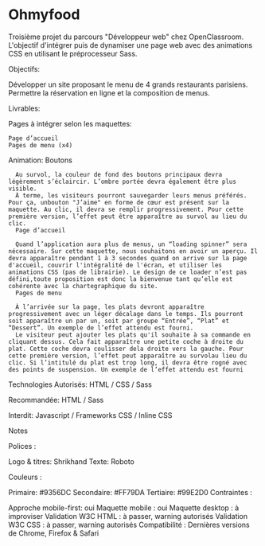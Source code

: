 # Ohmyfood


Troisième projet du parcours "Développeur web" chez OpenClassroom. L'objectif d'intégrer puis de dynamiser une page web avec des animations CSS en utilisant le préprocesseur Sass.



Objectifs:

  Développer un site proposant le menu de 4 grands restaurants parisiens.
  Permettre la réservation en ligne et la composition de menus.

Livrables:

  Pages à intégrer selon les maquettes:

    Page d’accueil
    Pages de menu (x4)


  Animation:
    Boutons

      Au survol, la couleur de fond des boutons principaux devra légèrement s’éclaircir. L’ombre portée devra également être plus visible.
      À terme, les visiteurs pourront sauvegarder leurs menus préférés. Pour ça, unbouton "J’aime" en forme de cœur est présent sur la maquette. Au clic, il devra se remplir progressivement. Pour cette première version, l’effet peut être apparaître au survol au lieu du clic.
      Page d’accueil

      Quand l’application aura plus de menus, un “loading spinner” sera nécessaire. Sur cette maquette, nous souhaitons en avoir un aperçu. Il devra apparaître pendant 1 à 3 secondes quand on arrive sur la page d'accueil, couvrir l'intégralité de l'écran, et utiliser les animations CSS (pas de librairie). Le design de ce loader n’est pas défini,toute proposition est donc la bienvenue tant qu’elle est cohérente avec la chartegraphique du site.
      Pages de menu

      À l’arrivée sur la page, les plats devront apparaître progressivement avec un léger décalage dans le temps. Ils pourront soit apparaître un par un, soit par groupe “Entrée”, “Plat” et “Dessert”. Un exemple de l’effet attendu est fourni.
      Le visiteur peut ajouter les plats qu'il souhaite à sa commande en cliquant dessus. Cela fait apparaître une petite coche à droite du plat. Cette coche devra coulisser dela droite vers la gauche. Pour cette première version, l’effet peut apparaître au survolau lieu du clic. Si l’intitulé du plat est trop long, il devra être rogné avec des points de suspension. Un exemple de l’effet attendu est fourni

Technologies
Autorisés: HTML / CSS / Sass

Recommandée: HTML / Sass

Interdit: Javascript / Frameworks CSS / Inline CSS


Notes

Polices :

Logo & titres: Shrikhand
Texte: Roboto

Couleurs :

Primaire: #9356DC
Secondaire: #FF79DA
Tertiaire: #99E2D0
Contraintes :

Approche mobile-first: oui
Maquette mobile : oui
Maquette desktop : à improviser
Validation W3C HTML : à passer, warning autorisés
Validation W3C CSS : à passer, warning autorisés
Compatibilité : Dernières versions de Chrome, Firefox & Safari
